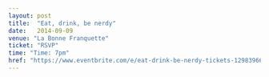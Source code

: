 ```yaml
---
layout: post
title:  "Eat, drink, be nerdy"
date:   2014-09-09
venue: "La Bonne Franquette"
ticket: "RSVP"
time: "Time: 7pm"
href: "https://www.eventbrite.com/e/eat-drink-be-nerdy-tickets-12983966393"
---
```

<!-- fill in the URL of your event host page if you haven't enough information for a detail page, so the event link won't point on the detail page at all -->
